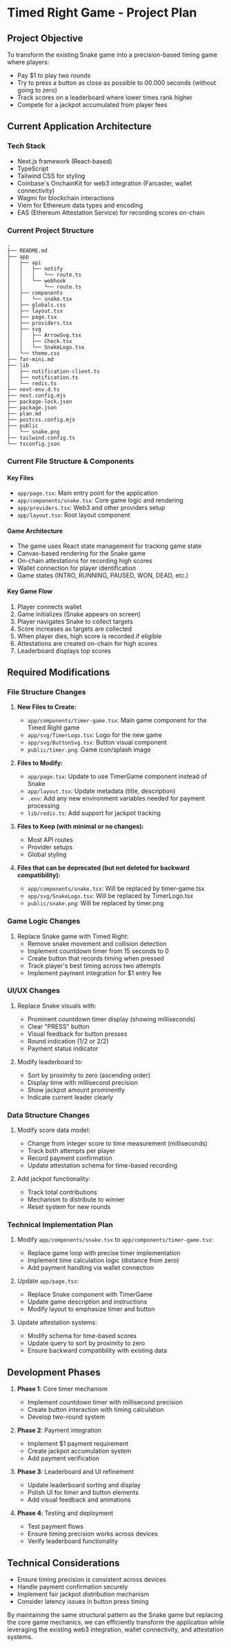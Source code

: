 # Timed Right Game - Project Plan

## Project Objective
To transform the existing Snake game into a precision-based timing game where players:
- Pay $1 to play two rounds
- Try to press a button as close as possible to 00.000 seconds (without going to zero)
- Track scores on a leaderboard where lower times rank higher
- Compete for a jackpot accumulated from player fees

## Current Application Architecture

### Tech Stack
- Next.js framework (React-based)
- TypeScript
- Tailwind CSS for styling
- Coinbase's OnchainKit for web3 integration (Farcaster, wallet connectivity)
- Wagmi for blockchain interactions
- Viem for Ethereum data types and encoding
- EAS (Ethereum Attestation Service) for recording scores on-chain

### Current Project Structure
```
.
├── README.md
├── app
│   ├── api
│   │   ├── notify
│   │   │   └── route.ts
│   │   └── webhook
│   │       └── route.ts
│   ├── components
│   │   └── snake.tsx
│   ├── globals.css
│   ├── layout.tsx
│   ├── page.tsx
│   ├── providers.tsx
│   ├── svg
│   │   ├── ArrowSvg.tsx
│   │   ├── Check.tsx
│   │   └── SnakeLogo.tsx
│   └── theme.css
├── far-mini.md
├── lib
│   ├── notification-client.ts
│   ├── notification.ts
│   └── redis.ts
├── next-env.d.ts
├── next.config.mjs
├── package-lock.json
├── package.json
├── plan.md
├── postcss.config.mjs
├── public
│   └── snake.png
├── tailwind.config.ts
└── tsconfig.json
```

### Current File Structure & Components

#### Key Files
- `app/page.tsx`: Main entry point for the application
- `app/components/snake.tsx`: Core game logic and rendering
- `app/providers.tsx`: Web3 and other providers setup
- `app/layout.tsx`: Root layout component

#### Game Architecture
- The game uses React state management for tracking game state
- Canvas-based rendering for the Snake game
- On-chain attestations for recording high scores
- Wallet connection for player identification
- Game states (INTRO, RUNNING, PAUSED, WON, DEAD, etc.)

#### Key Game Flow
1. Player connects wallet 
2. Game initializes (Snake appears on screen)
3. Player navigates Snake to collect targets
4. Score increases as targets are collected
5. When player dies, high score is recorded if eligible
6. Attestations are created on-chain for high scores
7. Leaderboard displays top scores

## Required Modifications

### File Structure Changes
1. **New Files to Create:**
   - `app/components/timer-game.tsx`: Main game component for the Timed Right game
   - `app/svg/TimerLogo.tsx`: Logo for the new game
   - `app/svg/ButtonSvg.tsx`: Button visual component
   - `public/timer.png`: Game icon/splash image

2. **Files to Modify:**
   - `app/page.tsx`: Update to use TimerGame component instead of Snake
   - `app/layout.tsx`: Update metadata (title, description)
   - `.env`: Add any new environment variables needed for payment processing
   - `lib/redis.ts`: Add support for jackpot tracking

3. **Files to Keep (with minimal or no changes):**
   - Most API routes
   - Provider setups
   - Global styling

4. **Files that can be deprecated (but not deleted for backward compatibility):**
   - `app/components/snake.tsx`: Will be replaced by timer-game.tsx
   - `app/svg/SnakeLogo.tsx`: Will be replaced by TimerLogo.tsx
   - `public/snake.png`: Will be replaced by timer.png

### Game Logic Changes
1. Replace Snake game with Timed Right:
   - Remove snake movement and collision detection
   - Implement countdown timer from 15 seconds to 0
   - Create button that records timing when pressed
   - Track player's best timing across two attempts
   - Implement payment integration for $1 entry fee

### UI/UX Changes
1. Replace Snake visuals with:
   - Prominent countdown timer display (showing milliseconds)
   - Clear "PRESS" button
   - Visual feedback for button presses
   - Round indication (1/2 or 2/2)
   - Payment status indicator

2. Modify leaderboard to:
   - Sort by proximity to zero (ascending order)
   - Display time with millisecond precision
   - Show jackpot amount prominently
   - Indicate current leader clearly

### Data Structure Changes
1. Modify score data model:
   - Change from integer score to time measurement (milliseconds)
   - Track both attempts per player
   - Record payment confirmation
   - Update attestation schema for time-based recording

2. Add jackpot functionality:
   - Track total contributions
   - Mechanism to distribute to winner
   - Reset system for new rounds

### Technical Implementation Plan
1. Modify `app/components/snake.tsx` to `app/components/timer-game.tsx`:
   - Replace game loop with precise timer implementation
   - Implement time calculation logic (distance from zero)
   - Add payment handling via wallet connection

2. Update `app/page.tsx`:
   - Replace Snake component with TimerGame
   - Update game description and instructions
   - Modify layout to emphasize timer and button

3. Update attestation systems:
   - Modify schema for time-based scores
   - Update query to sort by proximity to zero
   - Ensure backward compatibility with existing data

## Development Phases
1. **Phase 1**: Core timer mechanism
   - Implement countdown timer with millisecond precision
   - Create button interaction with timing calculation
   - Develop two-round system

2. **Phase 2**: Payment integration
   - Implement $1 payment requirement
   - Create jackpot accumulation system
   - Add payment verification

3. **Phase 3**: Leaderboard and UI refinement
   - Update leaderboard sorting and display
   - Polish UI for timer and button elements
   - Add visual feedback and animations

4. **Phase 4**: Testing and deployment
   - Test payment flows
   - Ensure timing precision works across devices
   - Verify leaderboard functionality

## Technical Considerations
- Ensure timing precision is consistent across devices
- Handle payment confirmation securely
- Implement fair jackpot distribution mechanism
- Consider latency issues in button press timing

By maintaining the same structural pattern as the Snake game but replacing the core game mechanics, we can efficiently transform the application while leveraging the existing web3 integration, wallet connectivity, and attestation systems.
